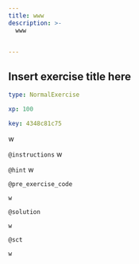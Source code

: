```yaml
---
title: www
description: >-
  www


---
```

## Insert exercise title here

```yaml
type: NormalExercise

xp: 100

key: 4348c81c75
```

w

`@instructions`
w

`@hint`
w

`@pre_exercise_code`
```{r}
w
```

`@solution`
```{r}
w
```
`@sct`
```{r}
w
```



